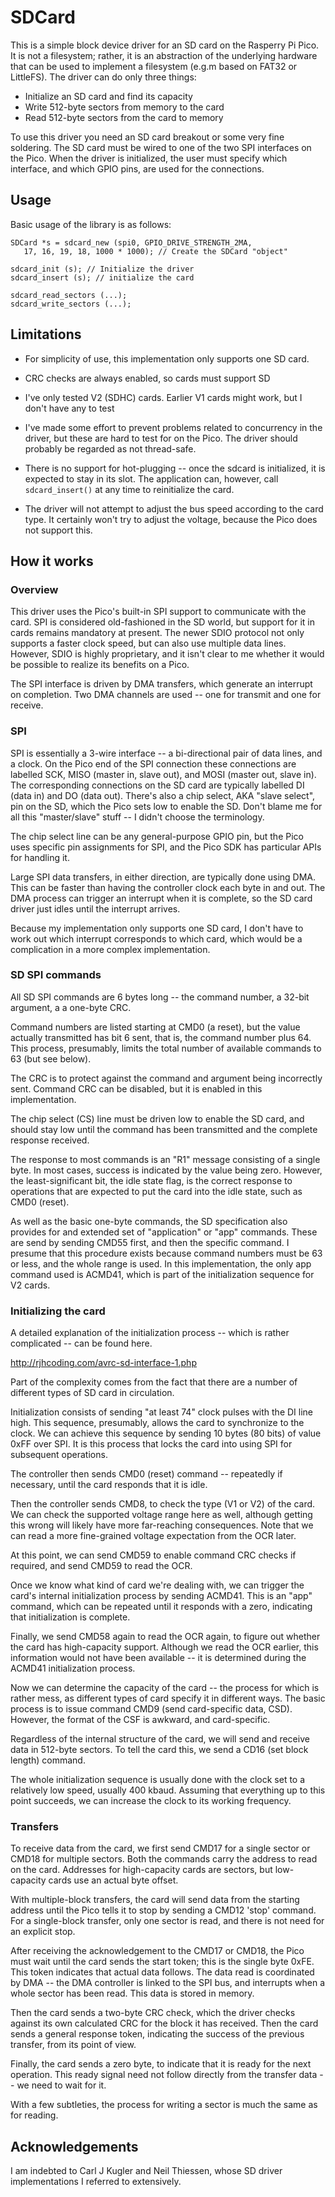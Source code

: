 # SDCard

This is a simple block device driver for an SD card on the
Rasperry Pi Pico. It is not a filesystem; rather, it is an abstraction
of the underlying hardware that can be used to implement a filesystem
(e.g.m based on FAT32 or LittleFS). The driver can do only three things:

- Initialize an SD card and find its capacity
- Write 512-byte sectors from memory to the card
- Read 512-byte sectors from the card to memory

To use this driver you need an SD card breakout or some very fine
soldering. The SD card must be wired to one of the two SPI interfaces
on the Pico. When the driver is initialized, the user must specify which
interface, and which GPIO pins, are used for the connections. 

## Usage

Basic usage of the library is as follows:

    SDCard *s = sdcard_new (spi0, GPIO_DRIVE_STRENGTH_2MA, 
       17, 16, 19, 18, 1000 * 1000); // Create the SDCard "object"

    sdcard_init (s); // Initialize the driver
    sdcard_insert (s); // initialize the card 

    sdcard_read_sectors (...);
    sdcard_write_sectors (...);

## Limitations

- For simplicity of use, this implementation only supports one SD card.

- CRC checks are always enabled, so cards must support SD

- I've only tested V2 (SDHC) cards. Earlier V1 cards might work, but
  I don't have any to test

- I've made some effort to prevent problems related to concurrency in the
  driver, but these are hard to test for on the Pico. The driver should
  probably be regarded as not thread-safe.

- There is no support for hot-plugging -- once the sdcard is initialized,
  it is expected to stay in its slot. The application can, however, call
  `sdcard_insert()` at any time to reinitialize the card.

- The driver will not attempt to adjust the bus speed according to the
  card type. It certainly won't try to adjust the voltage, because the
  Pico does not support this.

## How it works

### Overview

This driver uses the Pico's built-in SPI support to communicate with
the card. SPI is considered old-fashioned in the SD world, but support
for it in cards remains mandatory at present. The newer SDIO protocol
not only supports a faster clock speed, but can also use multiple 
data lines. However, SDIO is highly proprietary, and it isn't clear to
me whether it would be possible to realize its benefits on a Pico.   

The SPI interface is driven by DMA transfers, which generate
an interrupt on completion. Two DMA channels are used -- one for
transmit and one for receive. 

### SPI

SPI is essentially a 3-wire interface -- a bi-directional pair of data
lines, and a clock. On the Pico end of the SPI connection these
connections are labelled SCK, MISO (master in, slave out), and MOSI
(master out, slave in). The corresponding connections on the SD card
are typically labelled DI (data in) and DO (data out). There's also a
chip select, AKA "slave select", pin on the SD, which the Pico sets low
to enable the SD. Don't blame me for all this "master/slave" stuff --
I didn't choose the terminology.

The chip select line can be any general-purpose GPIO pin, but the
Pico uses specific pin assignments for SPI, and the Pico SDK has
particular APIs for handling it.

Large SPI data transfers, in either direction, are typically done using
DMA. This can be faster than having the controller clock each byte
in and out. The DMA process can trigger an interrupt when it is complete,
so the SD card driver just idles until the interrupt arrives. 

Because my implementation only supports one SD card, I don't have to
work out which interrupt corresponds to which card, which would be a
complication in a more complex implementation.

### SD SPI commands

All SD SPI commands are 6 bytes long -- the command number, a 32-bit
argument, a a one-byte CRC. 

Command numbers are listed starting at CMD0 (a reset), but the value 
actually transmitted has bit 6 sent, that is, the command number plus
64. This process, presumably, limits the total number of available
commands to 63 (but see below).  

The CRC is to protect against the command and argument being incorrectly
sent. Command CRC can be disabled, but it is enabled in this implementation.

The chip select (CS) line must be driven low to enable the SD card, and
should stay low until the command has been transmitted and the complete
response received.  

The response to most commands is an "R1" message consisting of a single
byte. In most cases, success is indicated by the value being zero. However,
the least-significant bit, the idle state flag, is the correct response
to operations that are expected to put the card into the idle state,
such as CMD0 (reset).

As well as the basic one-byte commands, the SD specification also provides
for and extended set of "application" or "app" commands. These are send
by sending CMD55 first, and then the specific command. I presume that this 
procedure exists because command numbers must be 63 or less, and the
whole range is used. In this implementation, the only app command
used is ACMD41, which is part of the initialization sequence for V2
cards. 

### Initializing the card

A detailed explanation of the initialization process -- which is 
rather complicated -- can be found here.

http://rjhcoding.com/avrc-sd-interface-1.php

Part of the complexity comes from the fact that there are a number of
different types of SD card in circulation.

Initialization consists of sending "at least 74" clock pulses with 
the DI line high. This sequence, presumably, allows the card to 
synchronize to the clock. We can achieve this sequence by sending
10 bytes (80 bits) of value 0xFF over SPI. It is this process that
locks the card into using SPI for subsequent operations.

The controller then sends CMD0 (reset) command -- repeatedly if necessary,
until the card responds that it is idle.

Then the controller sends CMD8, to check the type (V1 or V2) of the card.
We can check the supported voltage range here as well, although getting
this wrong will likely have more far-reaching consequences. Note that
we can read a more fine-grained voltage expectation from the OCR later. 

At this point, we can send CMD59 to enable command CRC checks if required,
and send CMD59 to read the OCR. 

Once we know what kind of card we're dealing with, we can trigger the
card's internal initialization process by sending ACMD41. This is an
"app" command, which can be repeated until it responds with a zero, 
indicating that initialization is complete.

Finally, we send CMD58 again to read the OCR again, to figure out whether
the card has high-capacity support. Although we read the OCR earlier,
this information would not have been available -- it is determined
during the ACMD41 initialization process.  

Now we can determine the capacity of the card -- the process for which
is rather mess, as different types of card specify it in different
ways. The basic process is to issue command CMD9 (send card-specific
data, CSD). However, the format of the CSF is awkward, and card-specific.

Regardless of the internal structure of the card, we will send and 
receive data in 512-byte sectors. To tell the card this, we send a
CD16 (set block length) command.  

The whole initialization sequence is usually done with the clock set
to a relatively low speed, usually 400 kbaud. Assuming that everything
up to this point succeeds, we can increase the clock to its 
working frequency.  

### Transfers

To receive data from the card, we first send CMD17 for a single sector or
CMD18 for multiple sectors. Both the commands carry the address to read
on the card. Addresses for high-capacity cards are sectors, but low-capacity
cards use an actual byte offset. 

With multiple-block transfers, the card will send data from the starting 
address until the Pico tells it to stop by sending a CMD12 'stop' command.
For a single-block transfer, only one sector is read, and there is not
need for an explicit stop.

After receiving the acknowledgement to the CMD17 or CMD18, the Pico
must wait until the card sends the start token; this is the single byte
0xFE. This token indicates that actual data follows. The data read is
coordinated by DMA -- the DMA controller is linked to the SPI bus, and
interrupts when a whole sector has been read. This data is stored in
memory.

Then the card sends a two-byte CRC check, which the driver checks against
its own calculated CRC for the block it has received. Then the card sends
a general response token, indicating the success of the previous transfer,
from its point of view.

Finally, the card sends a zero byte, to indicate that it is ready for the
next operation. This ready signal need not follow directly from the 
transfer data -- we need to wait for it.

With a few subtleties, the process for writing a sector is much the
same as for reading.  

## Acknowledgements

I am indebted to Carl J Kugler and Neil Thiessen, whose SD driver 
implementations I referred to extensively.


